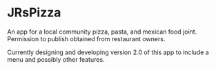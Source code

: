 # JRsPizza
An app for a local community pizza, pasta, and mexican food joint. Permission to publish obtained from restaurant owners.

Currently designing and developing version 2.0 of this app to include a menu and possibly other features. 
